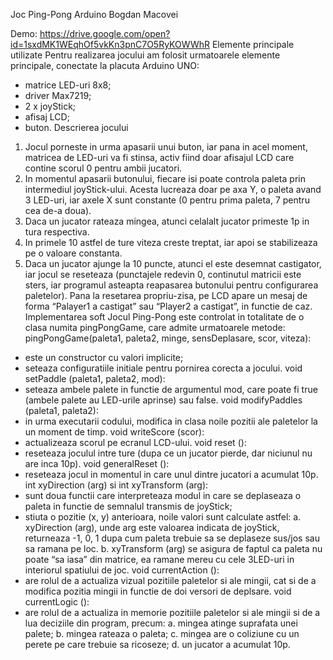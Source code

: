 Joc Ping-Pong Arduino
Bogdan Macovei

Demo: https://drive.google.com/open?id=1sxdMK1WEqhOf5vkKn3pnC7O5RyKOWWhR
Elemente principale utilizate
Pentru realizarea jocului am folosit urmatoarele elemente principale, conectate la placuta Arduino UNO:
-	matrice LED-uri 8x8;
-	driver Max7219;
-	2 x joyStick;
-	afisaj LCD;
-	buton.
Descrierea jocului
1.	Jocul porneste in urma apasarii unui buton, iar pana in acel moment, matricea de LED-uri va fi stinsa, activ fiind doar afisajul LCD care contine scorul 0 pentru ambii jucatori.
2.	In momentul apasarii butonului, fiecare isi poate controla paleta prin intermediul joyStick-ului. Acesta lucreaza doar pe axa Y, o paleta avand 3 LED-uri, iar axele X sunt constante (0 pentru prima paleta, 7 pentru cea de-a doua).
3.	Daca un jucator rateaza mingea, atunci celalalt jucator primeste 1p in tura respectiva.
4.	In primele 10 astfel de ture viteza creste treptat, iar apoi se stabilizeaza pe o valoare constanta.
5.	Daca un jucator ajunge la 10 puncte, atunci el este desemnat castigator, iar jocul se reseteaza (punctajele redevin 0, continutul matricii este sters, iar programul asteapta reapasarea butonului pentru configurarea paletelor). Pana la resetarea propriu-zisa, pe LCD apare un mesaj de forma “Palayer1 a castigat” sau “Player2 a castigat”, in functie de caz.
Implementarea soft
Jocul Ping-Pong este controlat in totalitate de o clasa numita pingPongGame, care admite urmatoarele metode:
pingPongGame(paleta1, paleta2, minge, sensDeplasare, scor, viteza): 
-	este un constructor cu valori implicite;
-	seteaza configuratiile initiale pentru pornirea corecta a jocului.
void setPaddle (paleta1, paleta2, mod):
-	seteaza ambele palete in functie de argumentul mod, care poate fi true (ambele palete au LED-urile aprinse) sau false.
void modifyPaddles (paleta1, paleta2):
-	in urma executarii codului, modifica in clasa noile pozitii ale paletelor la un moment de timp.
void writeScore (scor):
-	actualizeaza scorul pe ecranul LCD-ului.
void reset ():
-	reseteaza joculul intre ture (dupa ce un jucator pierde, dar niciunul nu are inca 10p).
void generalReset ():
-	reseteaza jocul in momentul in care unul dintre jucatori a acumulat 10p.
int xyDirection (arg) si int xyTransform (arg):
-	sunt doua functii care interpreteaza modul in care se deplaseaza o paleta in functie de semnalul transmis de joyStick;
-	stiuta o pozitie (x, y) anterioara, noile valori sunt calculate astfel:
a.	xyDirection (arg), unde arg este valoarea indicata de joyStick, returneaza -1, 0, 1 dupa cum paleta trebuie sa se deplaseze sus/jos sau sa ramana pe loc.
b.	xyTransform (arg) se asigura de faptul ca paleta nu poate “sa iasa” din matrice, ea ramane mereu cu cele 3LED-uri in interiorul spatiului de joc.
void currentAction ():
-	are rolul de a actualiza vizual pozitiile paletelor si ale mingii, cat si de a modifica pozitia mingii in functie de doi versori de deplsare.
void currentLogic ():
-	are rolul de a actualiza in memorie pozitiile paletelor si ale mingii si de a lua deciziile din program, precum:
a.	mingea atinge suprafata unei palete;
b.	mingea rateaza o paleta;
c.	mingea are o coliziune cu un perete pe care trebuie sa ricoseze;
d.	un jucator a acumulat 10p.

